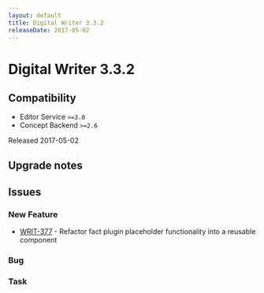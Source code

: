 ```yaml
---
layout: default
title: Digital Writer 3.3.2
releaseDate: 2017-05-02
---
```

<div class="jumbotron">
    <h1>Digital Writer 3.3.2</h1>    
    <h2>Compatibility</h2>
    <ul>
        <li>Editor Service <code>>=3.0</code></li>
        <li>Concept Backend <code>>=2.6</code></li>
    </ul>
</div>
<p>Released 2017-05-02</p>



## Upgrade notes  
           



## Issues  


### New Feature 
 
 * [WRIT-377](https://jira.infomaker.se/browse/WRIT-377) - Refactor fact plugin placeholder functionality into a reusable component 


### Bug 



### Task 



